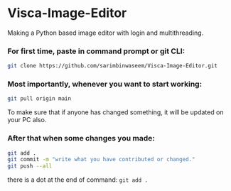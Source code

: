 # Visca-Image-Editor
Making a Python based image editor with login and multithreading.

### For first time, paste in command prompt or git CLI:
```bash
git clone https://github.com/sarimbinwaseem/Visca-Image-Editor.git
```
### Most importantly, whenever you want to start working:
```bash
git pull origin main
```
To make sure that if anyone has changed something, it will be updated on your PC also.

### After that when some changes you made:
```bash
git add .
git commit -m "write what you have contributed or changed."
git push --all
```
there is a dot at the end of command: ```git add .```


